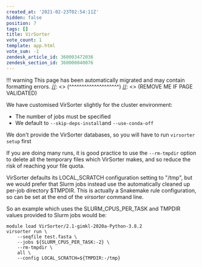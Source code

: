 ```yaml
---
created_at: '2021-02-23T02:54:11Z'
hidden: false
position: 7
tags: []
title: VirSorter
vote_count: 1
template: app.html
vote_sum: -1
zendesk_article_id: 360003472036
zendesk_section_id: 360000040076
---
```




[//]: <> (REMOVE ME IF PAGE VALIDATED)
[//]: <> (vvvvvvvvvvvvvvvvvvvv)
!!! warning
    This page has been automatically migrated and may contain formatting errors.
[//]: <> (^^^^^^^^^^^^^^^^^^^^)
[//]: <> (REMOVE ME IF PAGE VALIDATED)

We have customised VirSorter slightly for the cluster environment:

-   The number of jobs must be specified
-   We default to `--skip-deps-install`and `--use-conda-off`

We don't provide the VirSorter databases, so you will have to run
`virsorter setup` first

If you are doing many runs, it is good practice to use the
`--rm-tmpdir` option to delete all the temporary files which VirSorter
makes, and so reduce the risk of reaching your file quota.

VirSorter defaults its LOCAL\_SCRATCH configuration setting to "/tmp",
but we would prefer that Slurm jobs instead use the automatically
cleaned up per-job directory $TMPDIR. This is actually a Snakemake rule
configuration, so can be set at the end of the *virsorter* command line.

So an example which uses the SLURM\_CPUS\_PER\_TASK and TMPDIR values
provided to Slurm jobs would be:

``` sl
module load VirSorter/2.1-gimkl-2020a-Python-3.8.2
virsorter run \
    --seqfile test.fasta \
    --jobs ${SLURM_CPUS_PER_TASK:-2} \
    --rm-tmpdir \
    all \
    --config LOCAL_SCRATCH=${TMPDIR:-/tmp}
```

 